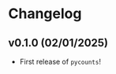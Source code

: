 # Changelog

<!--next-version-placeholder-->

## v0.1.0 (02/01/2025)

- First release of `pycounts`!